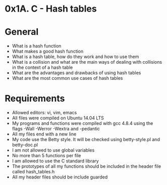 # 0x1A. C - Hash tables
# General
* What is a hash function
* What makes a good hash function
* What is a hash table, how do they work and how to use them
* What is a collision and what are the main ways of dealing with collisions in the context of a hash table
* What are the advantages and drawbacks of using hash tables
* What are the most common use cases of hash tables
# Requirements
* Allowed editors: vi, vim, emacs
* All files were compiled on Ubuntu 14.04 LTS
* My programs and functions were compiled with gcc 4.8.4 using the flags -Wall -Werror -Wextra and -pedantic
* All my files end with a new line
* My code use the Betty style. It will be checked using betty-style.pl and betty-doc.pl
* I am not allowed to use global variables
* No more than 5 functions per file
* I am allowed to use the C standard library
* The prototypes of all my functions should be included in the header file called hash_tables.h
* All my header files should be include guarded